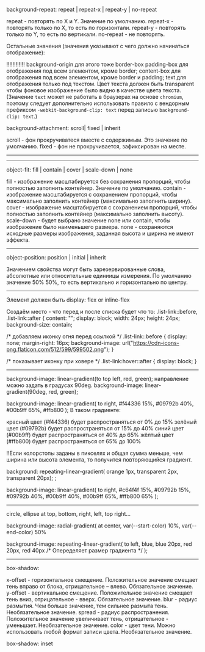 background-repeat: repeat | repeat-x | repeat-y | no-repeat

repeat - повторять по X и Y. Значение по умолчанию.
repeat-x - повторять только по X, то есть по горизонтали.
repeat-y - повторять только по Y, то есть по вертикали.
no-repeat - не повторять.

<!-- Чаще всего необходимо заполнять высоту. Для этого используется свойство background-size со значением cover. -->
<!-- Иногда фоновое изображение должно заполнять всю ширину элемента. Для этого используется свойство background-size со значением contain. -->

<!-- background-clip. У этого свойства значение по умолчанию border-box. -->

Остальные значения (значения указывают с чего должно начинаться отображение):

!!!!!!!!!!!! background-origin для этого тоже
border-box
padding-box для отображения под всем элементом, кроме border;
content-box для отображения под всем элементом, кроме border и padding;
text для отображения только под текстом. Цвет текста должен быть transparent чтобы фоновое изображение было видно в качестве цвета текста. (Значение `text` может не работать в браузерах на основе `chromium`, поэтому следует дополнительно использовать правило с вендорным префиксом `-webkit-background-clip: text` перед записью `background-clip: text`.)
<!--  -->

background-attachment: scroll| fixed | inherit

scroll - фон прокручиватеся вместе с содержимым. Это значение по умолчанию.
fixed - фон не прокручивается, зафиксирован на месте.

__________________________


________________________
object-fit: fill | contain | cover | scale-down | none

fill - изображение масштабируется без сохранения пропорций, чтобы полностью заполнить контейнер. Значение по умолчанию.
contain - изображение масштабируется с сохранением пропорций, чтобы максимально заполнить контейнер (максимально заполнить ширину).
cover - изображение масштабируется с сохранением пропорций, чтобы полностью заполнить контейнер (максимально заполнить высоту).
scale-down - будет выбрано значение none или contain, чтобы изображение было наименьшего размера.
none - сохраняются исходные размеры изображения, заданная высота и ширина не имеют эффекта.

________________________
object-position: position | initial | inherit

Значением свойства могут быть зарезервированные слова, абсолютные или относительные единиицы измерения. По умолчанию значение 50% 50%, то есть вертикально и горизонтально по центру.

_______________________________
Элемент должен быть display: flex or inline-flex

Создаём место - что перед и после списка будет что то:
.list-link::before,
.list-link::after {
  content: "";
  display: block;
  width: 24px;
  height: 24px;
  background-size: contain;

  /* добавляем иконку огня перед ссылкой */
.list-link::before {
  display: none;
  margin-right: 16px;
  background-image: url("https://cdn-icons-png.flaticon.com/512/599/599502.png");
}

/* показывает иконку при ховере */
.list-link:hover::after {
  display: block;
}

____________________
<!-- градиент начинается с противоположного угла, буквально в верхний левый. -->
background-image: linear-gradient(to top left, red, green);
направление можно задать в градусах 90deg.
background-image: linear-gradient(90deg, red, green);

<!-- Color-stop: -->
background-image: linear-gradient(
  to right,
  #f44336 15%,
  #09792b 40%,
  #00b9ff 65%,
  #ffb800
);
В таком градиенте:

красный цвет (#f44336) будет распространяться от 0% до 15%
зелёный цвет (#09792b) будет распространяться от 15% до 40%
синий цвет (#00b9ff) будет распространяться от 40% до 65%
жёлтый цвет (#ffb800) будет распространяться от 65% до 100%

!!Если колорстопы заданы в пикселях и общая сумма меньше, чем ширина или высота элемента, то получится повторяющийся градиент.

<!--  повтор линейного градиента -->
background: repeating-linear-gradient(
      orange 1px, transparent 2px, transparent 20px);
     ;

<!-- Градиент это плавный переход между цветами, но если двум соседним из них задать одинаковые колорстопы, получим сплошные цвета и резкий переход между ними. Это можно использовать для создания «полосатого» фона. Тоесть каждому цвету задается в процентах сколько он будет занимать (от 15 до 40%) -->

background-image: linear-gradient(
  to right,
  #c64f4f 15%,
  #09792b 15%,
  #09792b 40%,
  #00b9ff 40%,
  #00b9ff 65%,
  #ffb800 65%
);
_______________________________
<!-- Радиальный градиент -->
circle, ellipse at top, bottom, right, left, top right...

 background-image: radial-gradient(
    at center,
    var(--start-color) 10%,
    var(--end-color) 50%

<!-- такаже с колор стопами -->

<!-- повторяющийся градиент -->
background-image: repeating-linear-gradient(
  to left,
  blue,
  blue 20px,
  red 20px,
  red 40px /* Опеределяет размер градиента */
);
_____________________________________
box-shadow: <x-offset> <y-offset> <blur> <spread> <color>

x-offset - горизонтальное смещение. Положительное значение смещает тень вправо от блока, отрицательное – влево. Обязательное значение.
y-offset - вертикальное смещение. Положительное значение смещает тень вниз, отрицательное - вверх. Обязательное значение.
blur - радиус размытия. Чем больше значение, тем сильнее размыта тень. Необязательное значение.
spread - радиус распространения. Положительное значение увеличивает тень, отрицательное - уменьшает. Необязательное значение.
color - цвет тени. Можно использовать любой формат записи цвета. Необязательное значение.

<!-- Внутренняя тень -->
box-shadow: inset <x-offset> <y-offset> <blur> <spread> <color>